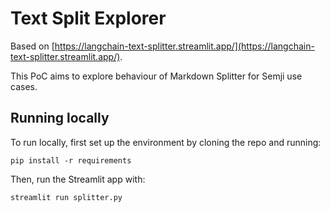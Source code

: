 # Text Split Explorer

Based on [https://langchain-text-splitter.streamlit.app/](https://langchain-text-splitter.streamlit.app/).

This PoC aims to explore behaviour of Markdown Splitter for Semji use cases.

## Running locally

To run locally, first set up the environment by cloning the repo and running:

```shell
pip install -r requirements
```

Then, run the Streamlit app with:

```shell
streamlit run splitter.py
```